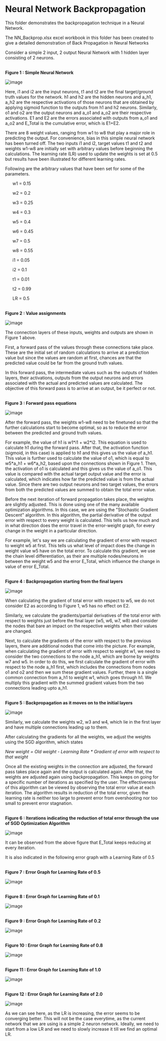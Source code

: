 # Neural Network Backpropagation

This folder demonstrates the backpropagation technique in a Neural Network.

The NN_Backprop.xlsx excel workbook in this folder has been created to give a detailed demonstration of Back Propagation in Neural Networks

Consider a simple 2 input, 2 output Neural Network with 1 hidden layer consisting of 2 neurons.

</br>
<b>Figure 1 : Simple Neural Network</b>

![image](https://user-images.githubusercontent.com/65642947/118331899-df9e2480-b526-11eb-9232-b956a1f91b4a.png)

Here, i1 and i2 are the input neurons, t1 and t2 are the final target/ground truth values for the network. h1 and h2 are the hidden neurons and a_h1, a_h2 are the respective activations of those neurons that are obtained by applying sigmoid function to the outputs from h1 and h2 neurons. Similarly, o1 and o2 are the output neurons and a_o1 and a_o2 are their respective activations. E1 and E2 are the errors associated with outputs from a_o1 and a_o2 and E_Total is the cumulative error, which is E1+E2.

There are 8 weight values, ranging from w1 to w8 that play a major role in predicting the output. For convenience, bias in this simple neural network has been turned off. The two inputs i1 and i2, target values t1 and t2 and weights w1-w8 are initially set with arbitrary values before beginning the calculations. The learning rate (LR) used to update the weights is set at 0.5 but results have been illustrated for different learning rates.

Following are the arbitrary values that have been set for some of the parameters.

<ul>w1 = 0.15</ul>
<ul>w2 = 0.2</ul>
<ul>w3 = 0.25</ul>
<ul>w4 = 0.3</ul>
<ul>w5 = 0.4</ul>
<ul>w6 = 0.45</ul>
<ul>w7 = 0.5</ul>
<ul>w8 = 0.55</ul>
<ul>i1 = 0.05</ul>
<ul>i2 = 0.1</ul>
<ul>t1 = 0.01</ul>
<ul>t2 = 0.99</ul>
<ul>LR = 0.5</ul>

</br>
<b>Figure 2 : Value assignments</b>

![image](https://user-images.githubusercontent.com/65642947/118333278-0cebd200-b529-11eb-9af6-15b1a5bf33c7.png)

The connection layers of these inputs, weights and outputs are shown in Figure 1 above.

First, a forward pass of the values through these connections take place. These are the initial set of random calculations to arrive at a prediction value but since the values are random at first, chances are that the predicted value could be far from the ground truth values. 

In this forward pass, the intermediate values such as the outputs of hidden layers, their activations, outputs from the output neurons and errors associated with the actual and predicted values are calculated. The objective of this forward pass is to arrive at an output, be it perfect or not.

</br>
<b>Figure 3 : Forward pass equations</b>

![image](https://user-images.githubusercontent.com/65642947/118334020-699bbc80-b52a-11eb-98d3-6902fa6cc96f.png)

After the forward pass, the weights w1-w8 need to be finetuned so that the further calculations start to become optimal, so as to reduce the error between the predicted and ground truth values.

For example, the value of h1 is w1\*i1 + w2\*i2. This equation is used to calculate h1 during the forward pass. After that, the activation function (sigmoid, in this case) is applied to h1 and this gives us the value of a_h1. This value is further used to calculate the value of o1, which is equal to w5\*a_h1 + w6\*a_h2, based upon the connections shown in Figure 1. Then, the activation of o1 is calculated and this gives us the value of a_o1. This value is compared with the actual target output value and the error is calculated, which indicates how far the predicted value is from the actual value. Since there are two output neurons and two target values, the errors from both the predicted values are summed to obtain the total error value.


Before the next iteration of forward propagation takes place, the weights are slightly adjusted. This is done using one of the many available optimization algorithms. In this case, we are using the "Stochastic Gradient Descent" algorithm. In this algorithm, the partial derivative of the output error with respect to every weight is calculated. This tells us how much and in what direction does the error travel in the error-weight graph, for every change in the weight in a particular direction.

For example, let's say we are calculating the gradient of error with respect to weight w5 at first. This tells us what level of impact does the change in weight value w5 have on the total error. To calculate this gradient, we use the chain level differentiation, as their are multiple nodes/neurons in between the weight w5 and the error E_Total, which influence the change in value of error E_Total.

</br>
<b>Figure 4 : Backpropagation starting from the final layers</b>

![image](https://user-images.githubusercontent.com/65642947/118336608-a74f1400-b52f-11eb-9dd2-ad4ab74fe251.png)

When calculating the gradient of total error with respect to w5, we do not consider E2 as according to Figure 1, w5 has no effect on E2.

Similarly, we calculate the gradients/partial derivatives of the total error with respect to weights just before the final layer (w5, w6, w7, w8) and consider the nodes that bare an impact on the respective weights when their values are changed. 

Next, to calculate the gradients of the error with respect to the previous layers, there are additional nodes that come into the picture. For example, when calculating the gradient of error with respect to weight w1, we need to consider the two connections to the node a_h1, which are borne by weights w7 and w5. In order to do this, we first calculate the gradient of error with respect to the node a_h1 first, which includes the connections from nodes o1 and o2 and then we sum these gradient values. Further, there is a single common connection from a_h1 to weight w1, which goes through h1. We multiply this gradient with the summed gradient values from the two connections leading upto a_h1.

</br>
<b>Figure 5 : Backpropagation as it moves on to the initial layers</b>

![image](https://user-images.githubusercontent.com/65642947/118337304-2264fa00-b531-11eb-9176-bdd5d5e914d0.png)

Similarly, we calculate the weights w2, w3 and w4, which lie in the first layer and have multiple connections leading up to them.

After calculating the gradients for all the weights, we adjust the weights using the SGD algorithm, which states

<i>New weight = Old weight - Learning Rate * Gradient of error with respect to that weight</i>

Once all the existing weights in the connection are adjusted, the forward pass takes place again and the output is calculated again. After that, the weights are adjusted again using backpropagation. This keeps on going for a specific number of iterations as specified by the user. The effectiveness of this algorithm can be viewed by observing the total error value at each iteration. The algorithm results in reduction of the total error, given the learning rate is neither too large to prevent error from overshooting nor too small to prevent error stagnation.

</br>
<b>Figure 6 : Iterations indicating the reduction of total error through the use of SGD Optimization Algorithm</b>

![image](https://user-images.githubusercontent.com/65642947/118337998-b2f00a00-b532-11eb-9ca9-76d17870ae02.png)

It can be observed from the above figure that E_Total keeps reducing at every iteration.

It is also indicated in the following error graph with a Learning Rate of 0.5

</br>
<b>Figure 7 : Error Graph for Learning Rate of 0.5</b>

![image](https://user-images.githubusercontent.com/65642947/118338243-432e4f00-b533-11eb-8656-c38a80a78590.png)

</br>
<b>Figure 8 : Error Graph for Learning Rate of 0.1</b>

![image](https://user-images.githubusercontent.com/65642947/118338454-cb145900-b533-11eb-8ad8-dee9a9386eee.png)

</br>
<b>Figure 9 : Error Graph for Learning Rate of 0.2</b>

![image](https://user-images.githubusercontent.com/65642947/118338509-f5fead00-b533-11eb-82e4-39e8d434bb95.png)

</br>
<b>Figure 10 : Error Graph for Learning Rate of 0.8</b>

![image](https://user-images.githubusercontent.com/65642947/118338583-20e90100-b534-11eb-8c0a-1412fa69efce.png)

</br>
<b>Figure 11 : Error Graph for Learning Rate of 1.0</b>

![image](https://user-images.githubusercontent.com/65642947/118338638-47a73780-b534-11eb-937a-84a3fded6296.png)

</br>
<b>Figure 12 : Error Graph for Learning Rate of 2.0</b>

![image](https://user-images.githubusercontent.com/65642947/118338708-6e656e00-b534-11eb-8cfd-f8221313f609.png)

As we can see here, as the LR is increasing, the error seems to be converging better. This will not be the case everytime, as the current network that we are using is a simple 2 neuron network. Ideally, we need to start from a low LR and we need to slowly increase it till we find an optimal LR.


